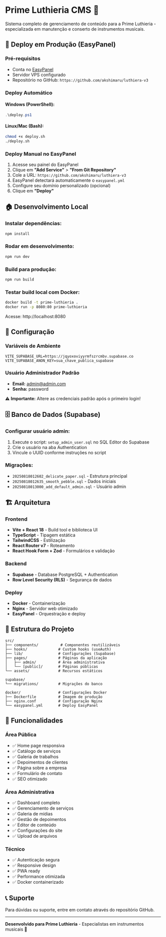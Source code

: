 # Prime Luthieria CMS 🎸

Sistema completo de gerenciamento de conteúdo para a Prime Luthieria - especializada em manutenção e conserto de instrumentos musicais.

## 🚀 Deploy em Produção (EasyPanel)

### Pré-requisitos
- Conta no [EasyPanel](https://easypanel.io/)
- Servidor VPS configurado
- Repositório no GitHub: `https://github.com/akshimaru/luthiera-v3`

### Deploy Automático

#### Windows (PowerShell):
```powershell
.\deploy.ps1
```

#### Linux/Mac (Bash):
```bash
chmod +x deploy.sh
./deploy.sh
```

### Deploy Manual no EasyPanel

1. Acesse seu painel do EasyPanel
2. Clique em **"Add Service"** > **"From Git Repository"**
3. Cole a URL: `https://github.com/akshimaru/luthiera-v3`
4. EasyPanel detectará automaticamente o `easypanel.yml`
5. Configure seu domínio personalizado (opcional)
6. Clique em **"Deploy"**

## 🏠 Desenvolvimento Local

### Instalar dependências:
```bash
npm install
```

### Rodar em desenvolvimento:
```bash
npm run dev
```

### Build para produção:
```bash
npm run build
```

### Testar build local com Docker:
```bash
docker build -t prime-luthieria .
docker run -p 8080:80 prime-luthieria
```
Acesse: http://localhost:8080

## 🔧 Configuração

### Variáveis de Ambiente
```env
VITE_SUPABASE_URL=https://jqyoxoviyyrmfszrcmbv.supabase.co
VITE_SUPABASE_ANON_KEY=sua_chave_publica_supabase
```

### Usuário Administrador Padrão
- **Email:** admin@admin.com
- **Senha:** password

⚠️ **Importante:** Altere as credenciais padrão após o primeiro login!

## 🗄️ Banco de Dados (Supabase)

### Configurar usuário admin:
1. Execute o script: `setup_admin_user.sql` no SQL Editor do Supabase
2. Crie o usuário na aba Authentication
3. Vincule o UUID conforme instruções no script

### Migrações:
- `20250818012602_delicate_paper.sql` - Estrutura principal
- `20250818012635_smooth_pebble.sql` - Dados iniciais
- `20250818013000_add_default_admin.sql` - Usuário admin

## 🏗️ Arquitetura

### Frontend
- **Vite + React 18** - Build tool e biblioteca UI
- **TypeScript** - Tipagem estática
- **TailwindCSS** - Estilização
- **React Router v7** - Roteamento
- **React Hook Form + Zod** - Formulários e validação

### Backend
- **Supabase** - Database PostgreSQL + Authentication
- **Row Level Security (RLS)** - Segurança de dados

### Deploy
- **Docker** - Containerização
- **Nginx** - Servidor web otimizado
- **EasyPanel** - Orquestração e deploy

## 📁 Estrutura do Projeto

```
src/
├── components/          # Componentes reutilizáveis
├── hooks/              # Custom hooks (useAuth)
├── lib/                # Configurações (Supabase)
├── pages/              # Páginas da aplicação
│   ├── admin/          # Área administrativa
│   └── [public]/       # Páginas públicas
└── assets/             # Recursos estáticos

supabase/
└── migrations/         # Migrações do banco

docker/                 # Configurações Docker
├── Dockerfile          # Imagem de produção
├── nginx.conf          # Configuração Nginx
└── easypanel.yml       # Deploy EasyPanel
```

## 🌟 Funcionalidades

### Área Pública
- ✅ Home page responsiva
- ✅ Catálogo de serviços
- ✅ Galeria de trabalhos
- ✅ Depoimentos de clientes
- ✅ Página sobre a empresa
- ✅ Formulário de contato
- ✅ SEO otimizado

### Área Administrativa
- ✅ Dashboard completo
- ✅ Gerenciamento de serviços
- ✅ Galeria de mídias
- ✅ Gestão de depoimentos
- ✅ Editor de conteúdo
- ✅ Configurações do site
- ✅ Upload de arquivos

### Técnico
- ✅ Autenticação segura
- ✅ Responsive design
- ✅ PWA ready
- ✅ Performance otimizada
- ✅ Docker containerizado

## 📞 Suporte

Para dúvidas ou suporte, entre em contato através do repositório GitHub.

---

**Desenvolvido para Prime Luthieria** - Especialistas em instrumentos musicais 🎵

